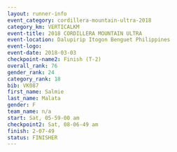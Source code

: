 ```yaml
---
layout: runner-info 
event_category: cordillera-mountain-ultra-2018 
category_km: VERTICALKM 
event-title: 2018 CORDILLERA MOUNTAIN ULTRA 
event-location: Dalupirip Itogon Benguet Philippines 
event-logo: 
event-date: 2018-03-03 
checkpoint-name2: Finish (T-2) 
overall_rank: 76
gender_rank: 24
category_rank: 18
bib: VK087
first_name: Salmie
last_name: Malata
gender: F
team_name: n/a
start: Sat, 05-59-00 am
checkpoint2: Sat, 08-06-49 am
finish: 2-07-49
status: FINISHER
---
```

